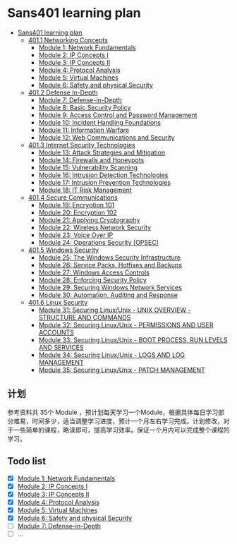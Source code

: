 # Sans401 learning plan
- [Sans401 learning plan](#Sans401-learning-plan)
    - [401.1 Networking Concepts](#401.1-Networking-Concepts)
        - [Module 1: Network Fundamentals](#Module-1:-Network-Fundamentals)
        - [Module 2: IP Concepts I](#Module-2:-IP-Concepts-I)
        - [Module 3: IP Concepts II](#Module-3:-IP-Concepts-II)
        - [Module 4: Protocol Analysis](#Module-4:-Protocol-Analysis)
        - [Module 5: Virtual Machines](#Module-5:-Virtual-Machines)
        - [Module 6: Safety and physical Security](#Module-6:-Safety-and-physical-Security)
    - [401.2 Defense In-Depth](#401.2-Defense-In-Depth)
        - [Module 7: Defense-in-Depth](#Module-7:-Defense-in-Depth)
        - [Module 8: Basic Security Policy](#Module-8:-Basic-Security-Policy)
        - [Module 9: Access Control and Password Management](#Module-9:-Access-Control-and-Password-Management)
        - [Module 10: Incident Handling Foundations](#Module-10:-Incident-Handling-Foundations)
        - [Module 11: Information Warfare](#Module-11:-Information-Warfare)
        - [Module 12: Web Communications and Security](#Module-12:-Web-Communications-and-Security)
    - [401.3 Internet Security Technologies](#401.3-Internet-Security-Technologies)
        - [Module 13: Attack Strategies and Mitigation](#Module-13:-Attack-Strategies-and-Mitigation)
        - [Module 14: Firewalls and Honeypots](#Module-14:-Firewalls-and-Honeypots)
        - [Module 15: Vulnerability Scanning](#Module-15:-Vulnerability-Scanning)
        - [Module 16: Intrusion Detection Technologies](#Module-16:-Intrusion-Detection-Technologies)
        - [Module 17: Intrusion Prevention Technologies](#Module-17:-Intrusion-Prevention-Technologies)
        - [Module 18: IT Risk Management](#Module-18:-IT-Risk-Management)
    - [401.4 Secure Communications](#401.4-Secure-Communications)
        - [Module 19: Encryption 101](#Module-19:-Encryption-101)
        - [Module 20: Encryption 102](#Module-20:-Encryption-102)
        - [Module 21: Applying Cryptography](#Module-21:-Applying-Cryptography)
        - [Module 22: Wireless Network Security](#Module-22:-Wireless-Network-Security)
        - [Module 23: Voice Over IP](#Module-23:-Voice-Over-IP)
        - [Module 24: Operations Security (OPSEC)](#Module-24:-Operations-Security-(OPSEC))
    - [401.5 Windows Security](#401.5-Windows-Security)
        - [Module 25: The Windows Security Infrastructure](#Module-25:-The-Windows-Security-Infrastructure)
        - [Module 26: Service Packs, Hotfixes and Backups](#Module-26:-Service-Packs,-Hotfixes-and-Backups)
        - [Module 27: Windows Access Controls](#Module-27:-Windows-Access-Controls)
        - [Module 28: Enforcing Security Policy](#Module-28:-Enforcing-Security-Policy)
        - [Module 29: Securing Windows Network Services](#Module-29:-Securing-Windows-Network-Services)
        - [Module 30: Automation, Auditing and Response](#Module-30:-Automation,-Auditing-and-Response)
    - [401.6 Linux Security](#401.6-Linux-Security)
        - [Module 31: Securing Linux/Unix - UNIX OVERVIEW - STRUCTURE AND COMMANDS](#Module-31:-Securing-Linux/Unix---UNIX-OVERVIEW---STRUCTURE-AND-COMMANDS)
        - [Module 32: Securing Linux/Unix - PERMISSIONS AND USER ACCOUNTS](#Module-32:-Securing-Linux/Unix---PERMISSIONS-AND-USER-ACCOUNTS)
        - [Module 33: Securing Linux/Unix - BOOT PROCESS, RUN LEVELS AND SERVICES](#Module-33:-Securing-Linux/Unix---BOOT-PROCESS,-RUN-LEVELS-AND-SERVICES)
        - [Module 34: Securing Linux/Unix - LOGS AND LOG MANAGEMENT](#Module-34:-Securing-Linux/Unix---LOGS-AND-LOG-MANAGEMENT)
        - [Module 35: Securing Linux/Unix - PATCH MANAGEMENT](#Module-35:-Securing-Linux/Unix---PATCH-MANAGEMENT)



## 计划

参考资料共 35个 Module ，预计划每天学习一个Module，根据具体每日学习部分难易，时间多少，适当调整学习进度，预计一个月左右学习完成。计划修改，对于一些简单的课程，略读即可，提高学习效率。保证一个月内可以完成整个课程的学习。



## Todo list

- [x] [Module 1: Network Fundamentals](./Module1_Notes.md)
- [x] [Module 2: IP Concepts I](./Module2_Notes.md)
- [x] [Module 3: IP Concepts II](./Module3_Notes.md) 
- [x] [Module 4: Protocol Analysis](./Module4_Notes.md) 
- [x] [Module 5: Virtual Machines](./Module5_Notes.md)
- [x] [Module 6: Safety and physical Security](./Module6_Notes.md) 
- [ ] [Module 7: Defense-in-Depth](./Module7_Notes.md) 
- [ ] ... 
